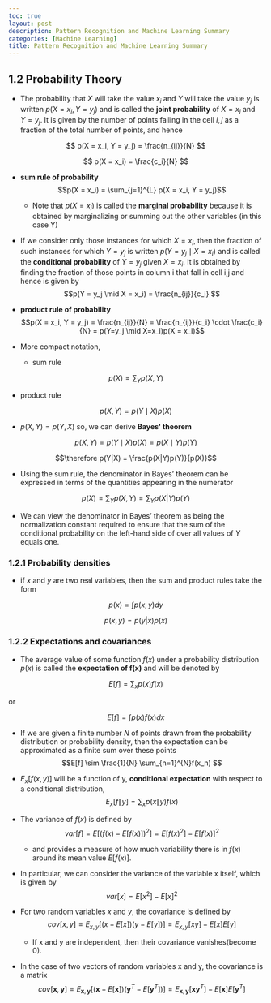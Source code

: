 ```yaml
---
toc: true
layout: post
description: Pattern Recognition and Machine Learning Summary
categories: [Machine Learning]
title: Pattern Recognition and Machine Learning Summary
---
```


## 1.2 Probability Theory

- The probability that $X$ will take the value $x_i$ and $Y$ will take the value $y_j$ is
written $p(X = x_i, Y = y_j)$ and is called the **joint probability** of $X = x_i$ and
$Y = y_j$. It is given by the number of points falling in the cell $i,j$ as a fraction of the
total number of points, and hence

$$ p(X = x_i, Y = y_j) = \frac{n_{ij}}{N} $$

$$ p(X = x_i) = \frac{c_i}{N} $$

- **sum rule of probability** $$p(X = x_i) = \sum_{j=1}^{L} p(X = x_i, Y = y_j)$$
  - Note that $p(X = x_i)$ is called the **marginal probability** because it is obtained by marginalizing or summing out the other variables (in this case Y)


- If we consider only those instances for which $X = x_i$, then the fraction of
such instances for which $Y = y_j$ is written $p(Y = y_j \mid X = x_i)$ and is called the
**conditional probability** of $Y = y_j$ given $X = x_i$. It is obtained by finding the
fraction of those points in column i that fall in cell i,j and hence is given by $$p(Y = y_j  \mid X = x_i) = \frac{n_{ij}}{c_i} $$

- **product rule of probability** $$p(X = x_i, Y = y_j) = \frac{n_{ij}}{N} = \frac{n_{ij}}{c_i} \cdot \frac{c_i}{N} = p(Y=y_j \mid X=x_i)p(X = x_i)$$

- More compact notation,
  + sum rule 

$$p(X) = \sum_Y p(X,Y)$$

  + product rule 

$$p(X,Y) = p(Y \mid X)p(X)$$

  + $p(X,Y) = p(Y,X)$ so, we can derive **Bayes' theorem** 

$$p(X,Y) = p(Y \mid X)p(X) = p(X \mid Y)p(Y)$$ 

$$\therefore p(Y|X) = \frac{p(X|Y)p(Y)}{p(X)}$$

- Using the sum rule, the denominator in Bayes’ theorem can be expressed in terms of the quantities appearing in the numerator 

$$p(X) = \sum_Y p(X,Y) = \sum_Y p(X|Y)p(Y)$$ 

  - We can view the denominator in Bayes’ theorem as being the normalization constant
required to ensure that the sum of the conditional probability on the left-hand side of over all values of $Y$ equals one. 

### 1.2.1 Probability densities

- if $x$ and $y$ are two real variables, then the sum and product rules take the form 

$$p(x) = \int p(x, y) dy$$ 

$$p(x, y) = p(y|x)p(x)$$

### 1.2.2 Expectations and covariances

- The average value of some function $f(x)$ under a probability distribution $p(x)$ is called the **expectation of f(x)** and will be denoted by 

$$E[f] = \sum_x p(x) f(x)$$ 

or 

$$E[f] = \int p(x) f(x) dx $$

- If we are given a finite number $N$ of points drawn from the probability distribution or probability density, then the expectation can be approximated as a finite sum over these points $$E[f] \sim \frac{1}{N} \sum_{n=1}^{N}f(x_n) $$
- $E_x[f(x, y)]$ will be a function of y, **conditional expectation** with respect to a conditional distribution, $$E_x[f \| y] = \sum_x p(x \| y)f(x)$$

- The variance of $f(x)$ is defined by $$var[f] = E[(f(x) - E[f(x)])^2] = E[f(x)^2] - E[f(x)]^2$$
  - and provides a measure of how much variability there is in $f(x)$ around its mean
value $E[f(x)]$. 

- In particular, we can consider the variance of the variable x itself, which is given by $$var[x] = E[x^2] - E[x]^2 $$
- For two random variables $x$ and $y$, the covariance is defined by $$cov[x,y] = E_{x,y}[(x-E[x])(y-E[y])] = E_{x,y}[xy] - E[x]E[y]$$
  -  If x and y are independent, then their covariance vanishes(become 0).
  
- In the case of two vectors of random variables x and y, the covariance is a matrix $$cov[\textbf{x},\textbf{y}] = E_{\textbf{x},\textbf{y}} [(\textbf{x} - E[\textbf{x}])(\textbf{y}^T -E[\textbf{y}^T])] = E_{\textbf{x},\textbf{y}}[\textbf{x}\textbf{y}^T] - E[\textbf{x}]E[\textbf{y}^T]$$
